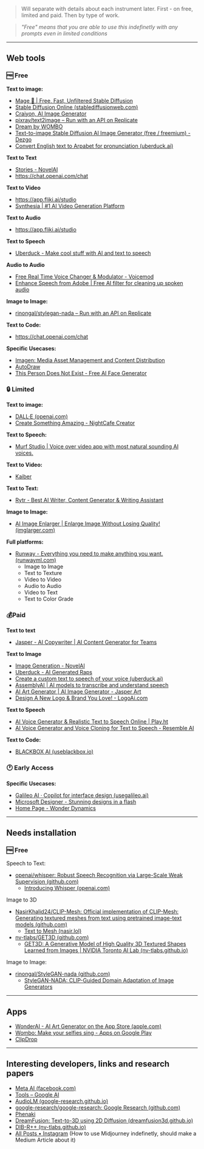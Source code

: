 >Will separate with details about each instrument later. First - on free, limited and paid. Then by type of work.

>*"Free" means that you are able to use this indefinetly with any prompts even in limited conditions*

---
## Web tools

### 🆓 Free

**Text to image:** 
- [Mage 🧙 | Free, Fast, Unfiltered Stable Diffusion](https://www.mage.space/?apiKey=AIzaSyAzUV2NNUOlLTL04jwmUw9oLhjteuv6Qr4&oobCode=TiCrzadrd-9X8Oz3ojlc4pkqWLkpJyXrMgBx2d8oDhkAAAGFEg5KmA&mode=signIn&lang=en)
- [Stable Diffusion Online (stablediffusionweb.com)](https://stablediffusionweb.com/#demo)
- [Craiyon, AI Image Generator](https://www.craiyon.com/)
- [pixray/text2image – Run with an API on Replicate](https://replicate.com/pixray/text2image)
- [Dream by WOMBO](https://dream.ai/create)
- [Text-to-image Stable Diffusion AI Image Generator (free / freemium) - Dezgo](https://dezgo.com/)
- [Convert English text to Arpabet for pronunciation (uberduck.ai)](https://app.uberduck.ai/g2p)

**Text to Text**
- [Stories - NovelAI](https://novelai.net/stories)
- https://chat.openai.com/chat

**Text to Video**
- https://app.fliki.ai/studio
- [Synthesia | #1 AI Video Generation Platform](https://www.synthesia.io/)

**Text to Audio**
- https://app.fliki.ai/studio

**Text to Speech**
- [Uberduck - Make cool stuff with AI and text to speech](https://app.uberduck.ai/speak#mode=tts-basic&voice=zwf)

**Audio to Audio**
- [Free Real Time Voice Changer & Modulator - Voicemod](https://www.voicemod.net/)
- [Enhance Speech from Adobe | Free AI filter for cleaning up spoken audio](https://podcast.adobe.com/enhance)

**Image to Image:**
- [rinongal/stylegan-nada – Run with an API on Replicate](https://replicate.com/rinongal/stylegan-nada)

**Text to Code:**
- https://chat.openai.com/chat

**Specific Usecases:**
- [Imagen: Media Asset Management and Content Distribution](https://imagen.io/)
- [AutoDraw](https://www.autodraw.com/)
- [This Person Does Not Exist - Free AI Face Generator](https://thispersondoesnotexist.xyz/)

### 🔒 Limited

**Text to image:** 
- [DALL·E (openai.com)](https://labs.openai.com/)
- [Create Something Amazing - NightCafe Creator](https://creator.nightcafe.studio/create)

**Text to Speech:**
- [Murf Studio | Voice over video app with most natural sounding AI voices.](https://murf.ai/studio)

**Text to Video:**
- [Kaiber](https://www.kaiber.ai/)

**Text to Text:**
- [Rytr - Best AI Writer, Content Generator & Writing Assistant](https://rytr.me/)

**Image to Image:**
- [AI Image Enlarger | Enlarge Image Without Losing Quality! (imglarger.com)](https://imglarger.com/)

**Full platforms:**
- [Runway - Everything you need to make anything you want. (runwayml.com)](https://runwayml.com/)
	- Image to Image
	- Text to Texture
	- Video to Video
	- Audio to Audio
	- Video to Text
	- Text to Color Grade

### 💰Paid

**Text to text**
- [Jasper - AI Copywriter | AI Content Generator for Teams](https://www.jasper.ai/)

**Text to Image**
- [Image Generation - NovelAI](https://novelai.net/image)
- [Uberduck - AI Generated Raps](https://app.uberduck.ai/rap)
- [Create a custom text to speech of your voice (uberduck.ai)](https://app.uberduck.ai/clone-your-voice)
- [AssemblyAI | AI models to transcribe and understand speech](https://www.assemblyai.com/) 
- [AI Art Generator | AI Image Generator - Jasper Art](https://www.jasper.ai/art)
- [Design A New Logo & Brand You Love! - LogoAi.com](https://www.logoai.com/)

**Text to Speech**
- [AI Voice Generator & Realistic Text to Speech Online | Play.ht](https://play.ht/)
- [AI Voice Generator and Voice Cloning for Text to Speech - Resemble AI](https://www.resemble.ai/)

**Text to Code:**
- [BLACKBOX AI (useblackbox.io)](https://www.useblackbox.io/)

### 🕐 Early Access

**Specific Usecases:**
- [Galileo AI · Copilot for interface design (usegalileo.ai)](https://www.usegalileo.ai/)
- [Microsoft Designer - Stunning designs in a flash](https://designer.microsoft.com/)
- [Home Page - Wonder Dynamics](https://wonderdynamics.com/)

---
## Needs installation

### 🆓 Free

Speech to Text:
- [openai/whisper: Robust Speech Recognition via Large-Scale Weak Supervision (github.com)](https://github.com/openai/whisper)
	- [Introducing Whisper (openai.com)](https://openai.com/research/whisper)

Image to 3D
- [NasirKhalid24/CLIP-Mesh: Official implementation of CLIP-Mesh: Generating textured meshes from text using pretrained image-text models (github.com)](https://github.com/NasirKhalid24/CLIP-Mesh)
	- [Text to Mesh (nasir.lol)](https://www.nasir.lol/clipmesh)
- [nv-tlabs/GET3D (github.com)](https://github.com/nv-tlabs/GET3D)
	- [GET3D: A Generative Model of High Quality 3D Textured Shapes Learned from Images | NVIDIA Toronto AI Lab (nv-tlabs.github.io)](https://nv-tlabs.github.io/publication/2022_neurips_get3d/)

Image to Image:
- [rinongal/StyleGAN-nada (github.com)](https://github.com/rinongal/StyleGAN-nada)
	- [StyleGAN-NADA: CLIP-Guided Domain Adaptation of Image Generators](https://stylegan-nada.github.io/)

--- 
## Apps

- [WonderAI - AI Art Generator on the App Store (apple.com)](https://apps.apple.com/by/app/wonderai-ai-art-generator/id1659587875)
- [Wombo: Make your selfies sing - Apps on Google Play](https://play.google.com/store/apps/details?id=com.womboai.wombo&gl=US&pli=1)
- [ClipDrop](https://clipdrop.co/)

---
## Interesting developers, links and research papers

- [Meta AI (facebook.com)](https://ai.facebook.com/)
- [Tools – Google AI](https://ai.google/tools/)
- [AudioLM (google-research.github.io)](https://google-research.github.io/seanet/audiolm/examples/)
- [google-research/google-research: Google Research (github.com)](https://github.com/google-research/google-research)
- [Phenaki](https://phenaki.video/)
- [DreamFusion: Text-to-3D using 2D Diffusion (dreamfusion3d.github.io)](https://dreamfusion3d.github.io/index.html)
- [DIB-R++ (nv-tlabs.github.io)](https://nv-tlabs.github.io/DIBRPlus/)
- [All Posts • Instagram](https://www.instagram.com/p/CoEcrKfjN6j/) (How to use Midjourney indefinetly, should make a Medium Article about it)
